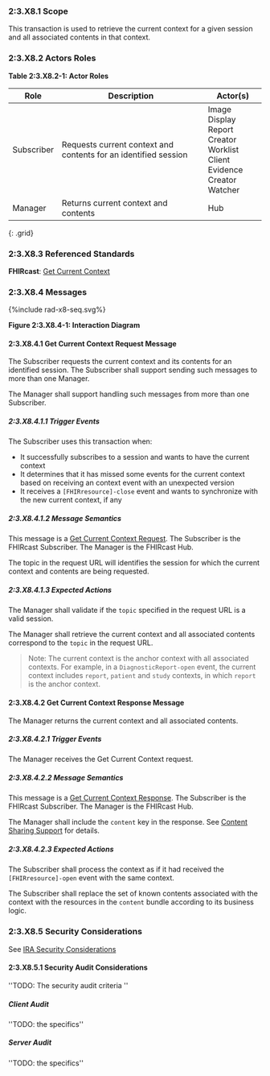 ### 2:3.X8.1 Scope

This transaction is used to retrieve the current context for a given session and all associated contents in that context.

### 2:3.X8.2 Actors Roles

**Table 2:3.X8.2-1: Actor Roles**

| Role | Description | Actor(s) |
|------|-------------|----------|
| Subscriber | Requests current context and contents for an identified session | Image Display<br>Report Creator<br>Worklist Client<br>Evidence Creator<br>Watcher |
| Manager | Returns current context and contents | Hub |
{: .grid}

### 2:3.X8.3 Referenced Standards

**FHIRcast**: [Get Current Context](https://build.fhir.org/ig/HL7/fhircast-docs/2-9-GetCurrentContext.html)

### 2:3.X8.4 Messages

<div>
{%include rad-x8-seq.svg%}
</div>

<div style="clear: left"/>

**Figure 2:3.X8.4-1: Interaction Diagram**

#### 2:3.X8.4.1 Get Current Context Request Message
The Subscriber requests the current context and its contents for an identified session. The Subscriber shall support sending such messages to more than one Manager.

The Manager shall support handling such messages from more than one Subscriber. 

##### 2:3.X8.4.1.1 Trigger Events

The Subscriber uses this transaction when:
- It successfully subscribes to a session and wants to have the current context
- It determines that it has missed some events for the current context based on receiving an context event with an unexpected version
- It receives a `[FHIRresource]-close` event and wants to synchronize with the new current context, if any

##### 2:3.X8.4.1.2 Message Semantics

This message is a [Get Current Context Request](https://build.fhir.org/ig/HL7/fhircast-docs/2-9-GetCurrentContext.html#get-current-context-request). The Subscriber is the FHIRcast Subscriber. The Manager is the FHIRcast Hub.

The topic in the request URL will identifies the session for which the current context and contents are being requested.

##### 2:3.X8.4.1.3 Expected Actions

The Manager shall validate if the `topic` specified in the request URL is a valid session.

The Manager shall retrieve the current context and all associated contents correspond to the `topic` in the request URL.

> Note: The current context is the anchor context with all associated contexts. For example, in a `DiagnosticReport-open` event, the current context includes `report`, `patient` and `study` contexts, in which `report` is the anchor context.

#### 2:3.X8.4.2 Get Current Context Response Message

The Manager returns the current context and all associated contents.

##### 2:3.X8.4.2.1 Trigger Events

The Manager receives the Get Current Context request.

##### 2:3.X8.4.2.2 Message Semantics

This message is a [Get Current Context Response](https://build.fhir.org/ig/HL7/fhircast-docs/2-9-GetCurrentContext.html#get-current-context-response). The Subscriber is the FHIRcast Subscriber. The Manager is the FHIRcast Hub.

The Manager shall include the `content` key in the response. See [Content Sharing Support](https://build.fhir.org/ig/HL7/fhircast-docs/2-9-GetCurrentContext.html#content-sharing-support) for details.

##### 2:3.X8.4.2.3 Expected Actions

The Subscriber shall process the context as if it had received the `[FHIRresource]-open` event with the same context.

The Subscriber shall replace the set of known contents associated with the context with the resources in the `content` bundle according to its business logic. 

### 2:3.X8.5 Security Considerations

See [IRA Security Considerations](volume-1.html#1xx5-ira-security-considerations)

#### 2:3.X8.5.1 Security Audit Considerations

''TODO: The security audit criteria ''

##### Client Audit 

''TODO: the specifics''

##### Server Audit 

''TODO: the specifics''
